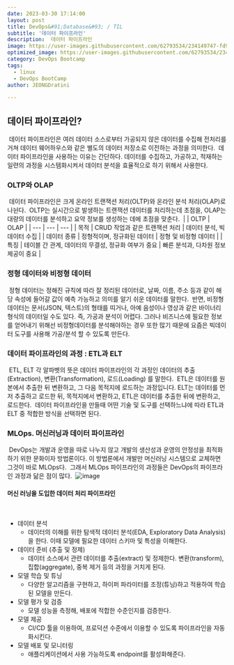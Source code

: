 ```yaml
---
date: 2023-03-30 17:14:00
layout: post
title: DevOps&#91;Database&#93; / TIL
subtitle: '데이터 파이프라인'
description:  데이터 파이프라인
image: https://user-images.githubusercontent.com/62793534/234149747-fd9c41f6-fa6f-44cc-be0e-1c219031dd33.jpg
optimized_image: https://user-images.githubusercontent.com/62793534/234149747-fd9c41f6-fa6f-44cc-be0e-1c219031dd33.jpg
category: DevOps Bootcamp
tags:
  - linux
  - DevOps BootCamp
author: JEONGDratini

---
```


## 데이터 파이프라인?
​
 데이터 파이프라인은 여러 데이터 소스로부터 가공되지 않은 데이터를 수집해 전처리를 거쳐 데이터 웨어하우스와 같은 별도의 데이터 저장소로 이전하는 과정을 의미한다.
​
 데이터 파이프라인을 사용하는 이유는 간단하다. 데이터를 수집하고, 가공하고, 적재하는 일련의 과정을 시스템화시켜서 데이터 분석을 효율적으로 하기 위해서 사용한다.
​
### OLTP와 OLAP
​
 데이터 파이프라인은 크게 온라인 트랜잭션 처리(OLTP)와 온라인 분석 처리(OLAP)로 나뉜다.
​
 OLTP는 실시간으로 발생하는 트랜잭션 데이터를 처리하는데 초점을, OLAP는 대량의 데이터를 분석하고 요약 정보를 생성하는 데에 초점을 맞춘다. 
​
|   | OLTP | OLAP |
| --- | --- | --- |
| 목적 | CRUD 작업과 같은 트랜잭션 처리 | 데이터 분석, 빅데이터 수집 |
| 데이터 종류 | 정형적이며, 정규화된 데이터 | 정형 및 비정형 데이터 |
| 특징 | 테이블 간 관계, 데이터의 무결성, 정규화 여부가 중요 | 빠른 분석과, 다차원 정보 제공이 중요 |
​
### 정형 데이터와 비정형 데이터
​
 정형 데이터는 정해진 규칙에 따라 잘 정리된 데이터로, 날짜, 이름, 주소 등과 같이 해당 속성에 들어갈 값이 예측 가능하고 의미를 알기 쉬운 데이터를 말한다.
​
 반면, 비정형 데이터는 문서(JSON, 텍스트)의 형태를 띠거나, 아예 음성이나 영상과 같은 바이너리 형식의 데이터일 수도 있다. 즉, 가공과 분석이 어렵다. 그러나 비즈니스에 필요한 정보를 얻어내기 위해선 비정형데이터를 분석해야하는 경우 또한 많기 때문에 요즘은 빅데이터 도구를 사용해 가공/분석 할 수 있도록 만든다.
​
### 데이터 파이프라인의 과정 : ETL과 ELT
​
 ETL, ELT 각 알파벳의 뜻은 데이터 파이프라인의 각 과정인 데이터의 추출(Extraction), 변환(Transformation), 로드(Loading) 를 말한다.
​
 ETL은 데이터를 원본에서 추출한 뒤 변환하고, 그 다음 목적지에 로드하는 과정입니다. ELT는 데이터를 먼저 추출하고 로드한 뒤, 목적지에서 변환하고, ETL은 데이터를 추출한 뒤에 변환하고, 로드한다.
​
데이터 파이프라인을 만들때 어떤 기술 및 도구를 선택하느냐에 따라 ETL과 ELT 중 적합한 방식을 선택하면 된다.
​
### MLOps. 머신러닝과 데이터 파이프라인
​
 DevOps는 개발과 운영을 따로 나누지 않고 개발의 생산성과 운영의 안정성을 최적화하기 위한 문화이자 방법론이다. 이 방법론에서 개발만 머신러닝 시스템으로 교체하면 그것이 바로 MLOps다.
​
 그래서 MLOps 파이프라인의 과정들은 DevOps의 파이프라인 과정과 닮은 점이 많다.
​
![image](https://user-images.githubusercontent.com/62793534/234155644-ffcb1f4c-1e6c-4c07-8f20-5adc520ad0f1.png)
​
#### 머신 러닝을 도입한 데이터 처리 파이프라인
​
-   데이터 분석
    -   데이터의 이해를 위한 탐색적 데이터 분석(EDA, Exploratory Data Analysis)을 한다. 이때 모델에 필요한 데이터 스키마 및 특성을 이해한다.
-   데이터 준비 (추출 및 정제)
    -   데이터 소스에서 관련 데이터를 추출(extract) 및 정제한다. 변환(transform), 집합(aggregate), 중복 제거 등의 과정을 거치게 된다.
​
-   모델 학습 및 튜닝
    -   다양한 알고리즘을 구현하고, 하이퍼 파라미터를 조정(튜닝)하고 적용하여 학습된 모델을 만든다.
-   모델 평가 및 검증
    -    모델 성능을 측정해, 배포에 적합한 수준인지를 검증한다.
-   모델 제공
    -   CI/CD 툴을 이용하여, 프로덕션 수준에서 이용할 수 있도록 파이프라인을 자동화시킨다.
-   모델 배포 및 모니터링
    -   애플리케이션에서 사용 가능하도록 endpoint를 활성화해준다.
